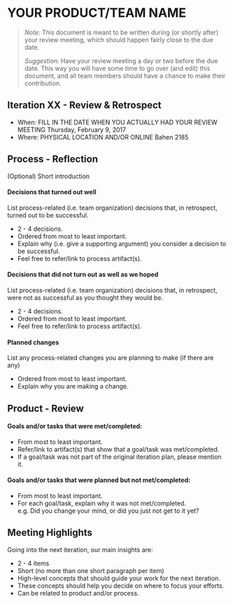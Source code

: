 ﻿# YOUR PRODUCT/TEAM NAME

> _Note:_ This document is meant to be written during (or shortly after) your review meeting, which should happen fairly close to the due date.      
>      
> _Suggestion:_ Have your review meeting a day or two before the due date. This way you will have some time to go over (and edit) this document, and all team members should have a chance to make their contribution.


## Iteration XX - Review & Retrospect

* When: FILL IN THE DATE WHEN YOU ACTUALLY HAD YOUR REVIEW MEETING
Thursday, February 9, 2017
* Where: PHYSICAL LOCATION AND/OR ONLINE
Bahen 2185

## Process - Reflection

(Optional) Short introduction

#### Decisions that turned out well

List process-related (i.e. team organization) decisions that, in retrospect, turned out to be successful.

* 2 - 4 decisions.
* Ordered from most to least important.
* Explain why (i.e. give a supporting argument) you consider a decision to be successful.
* Feel free to refer/link to process artifact(s).

#### Decisions that did not turn out as well as we hoped

List process-related (i.e. team organization) decisions that, in retrospect, were not as successful as you thought they would be.

* 2 - 4 decisions.
* Ordered from most to least important.
* Feel free to refer/link to process artifact(s).


#### Planned changes

List any process-related changes you are planning to make (if there are any)

* Ordered from most to least important.
* Explain why you are making a change.


## Product - Review

#### Goals and/or tasks that were met/completed:

* From most to least important.
* Refer/link to artifact(s) that show that a goal/task was met/completed.
* If a goal/task was not part of the original iteration plan, please mention it.

#### Goals and/or tasks that were planned but not met/completed:

* From most to least important.
* For each goal/task, explain why it was not met/completed.      
  e.g. Did you change your mind, or did you just not get to it yet?

## Meeting Highlights

Going into the next iteration, our main insights are:

* 2 - 4 items
* Short (no more than one short paragraph per item)
* High-level concepts that should guide your work for the next iteration.
* These concepts should help you decide on where to focus your efforts.
* Can be related to product and/or process.
